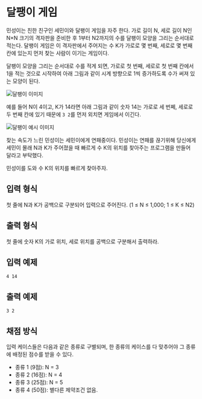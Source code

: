 # 달팽이 게임

민성이는 친한 친구인 세민이와 달팽이 게임을 자주 한다. 가로 길이 N, 세로 길이 N인 N×N 크기의 격자판을 준비한 후 1부터 N2까지의 수를 달팽이 모양을 그리는 순서대로 적는다. 달팽이 게임은 이 격자판에서 주어지는 수 K가 가로로 몇 번째, 세로로 몇 번째 칸에 있는지 먼저 찾는 사람이 이기는 게임이다.

달팽이 모양을 그리는 순서대로 수를 적게 되면, 가로로 첫 번째, 세로로 첫 번째 칸에서 1을 적는 것으로 시작하여 아래 그림과 같이 시계 방향으로 1씩 증가하도록 수가 써져 있는 모양이 된다.

![달팽이 이미지](https://s3.ap-northeast-2.amazonaws.com/nypc2019/snail2.png)

예를 들어 N이 4이고, K가 14라면 아래 그림과 같이 숫자 14는 가로로 세 번쩨, 세로로 두 번째 칸에 있기 때문에 `3 2`를 먼저 외치면 게임에서 이긴다.

![달팽이 예시 이미지](https://s3.ap-northeast-2.amazonaws.com/nypc2019/snail1.png)

찾는 속도가 느린 민성이는 세민이에게 연패중이다. 민성이는 연패를 끊기위해 당신에게 세민이 몰래 N과 K가 주어졌을 때 빠르게 수 K의 위치를 찾아주는 프로그램을 만들어 달라고 부탁했다.

민성이를 도와 수 K의 위치를 빠르게 찾아주자.

## 입력 형식

첫 줄에 N과 K가 공백으로 구분되어 입력으로 주어진다. (1 ≤ N ≤ 1,000; 1 ≤ K ≤ N2)

## 출력 형식

첫 줄에 숫자 K의 가로 위치, 세로 위치를 공백으로 구분해서 출력하라.

## 입력 예제

```
4 14
```

## 출력 예제

```
3 2
```

## 채점 방식

입력 케이스들은 다음과 같은 종류로 구별되며, 한 종류의 케이스를 다 맞추어야 그 종류에 배정된 점수를 받을 수 있다.

- 종류 1 (9점): N = 3
- 종류 2 (16점): N = 4
- 종류 3 (25점): N = 5
- 종류 4 (50점): 별다른 제약조건 없음.